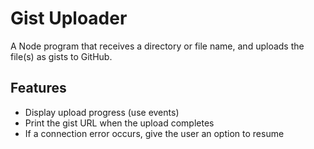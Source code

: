 # Gist Uploader

A Node program that receives a directory or file name, and uploads the file(s) as gists to GitHub.

## Features
* Display upload progress (use events)
* Print the gist URL when the upload completes
* If a connection error occurs, give the user an option to resume
